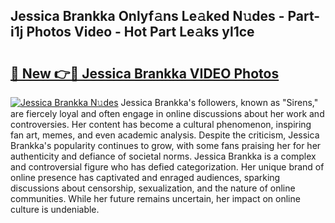 ## Jessica Brankka Onlyf𝚊ns Le𝚊ked N𝚞des - Part-i1j Photos Video - Hot Part Le𝚊ks yl1ce

# <h2><a href="http://ac11528.deff.icu/?id=Jessica+Brankka">🔗 New 👉🔴 Jessica Brankka VIDEO Photos</a></h2>

[![Jessica Brankka N𝚞des](https://i.imgur.com/rIISA9y.gif)](http://ac11528.deff.icu/?id=Jessica+Brankka)
Jessica Brankka's followers, known as "Sirens," are fiercely loyal and often engage in online discussions about her work and controversies. Her content has become a cultural phenomenon, inspiring fan art, memes, and even academic analysis. Despite the criticism, Jessica Brankka's popularity continues to grow, with some fans praising her for her authenticity and defiance of societal norms. Jessica Brankka is a complex and controversial figure who has defied categorization. Her unique brand of online presence has captivated and enraged audiences, sparking discussions about censorship, sexualization, and the nature of online communities. While her future remains uncertain, her impact on online culture is undeniable.
